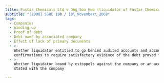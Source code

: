 ```yaml
---
title: Fustar Chemicals Ltd v Ong Soo Hwa (liquidator of Fustar Chemicals Pte Ltd)
subtitle: "[2008] SGHC 198 / 10\_November\_2008"
tags:
  - Companies
  - Winding up
  - Proof of debt
  - Debt owed by associated company
  - Effect of lack of primary documents
  - >-
    Whether liquidator entitled to go behind audited accounts and account
    confirmations to require satisfactory evidence of the debt proved for
  - >-
    Whether liquidator bound by estoppels against the company or an account
    stated with the company

---
```


